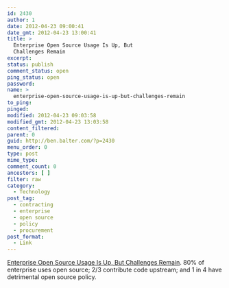 ```yaml
---
id: 2430
author: 1
date: 2012-04-23 09:00:41
date_gmt: 2012-04-23 13:00:41
title: >
  Enterprise Open Source Usage Is Up, But
  Challenges Remain
excerpt:
status: publish
comment_status: open
ping_status: open
password:
name: >
  enterprise-open-source-usage-is-up-but-challenges-remain
to_ping:
pinged:
modified: 2012-04-23 09:03:58
modified_gmt: 2012-04-23 13:03:58
content_filtered:
parent: 0
guid: http://ben.balter.com/?p=2430
menu_order: 0
type: post
mime_type:
comment_count: 0
ancestors: [ ]
filter: raw
category:
  - Technology
post_tag:
  - contracting
  - enterprise
  - open source
  - policy
  - procurement
post_format:
  - Link
---
```

[Enterprise Open Source Usage Is Up, But Challenges Remain][1]. 80% of enterprise uses open source; 2/3 contribute code upstream; and 1 in 4 have detrimental open source policy.

 [1]: http://techcrunch.com/2012/04/22/enterprise-open-source-usage-is-up-but-challenges-remain/?utm_source=feedburner&utm_medium=feed&utm_campaign=Feed:+Techcrunch+(TechCrunch)